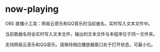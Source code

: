 # now-playing
OBS 直播小工具：网易云音乐和QQ音乐的当前曲名，实时写入文本文件中。

当前歌曲名将会实时写入文本文件，输出的文本文件与本程序位于同一文件夹。

支持网易云音乐和QQ音乐。请保持相应播放器窗口处于打开状态，可最小化。
